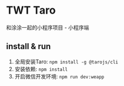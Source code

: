 # TWT Taro

和涂涂一起的小程序项目 - 小程序端

## install & run

1. 全局安装Taro: `npm install -g @tarojs/cli`
2. 安装依赖: `npm install`
3. 开启微信开发环境: `npm run dev:weapp`
